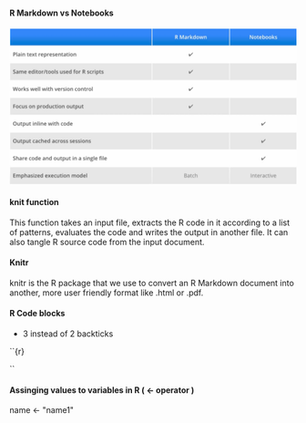 #### R Markdown vs Notebooks
![](./extra/images/md-vs-notebook.png)

#### knit function
This function takes an input file, extracts the R code in it according to a list of patterns, evaluates the code and writes the output in another file. It can also tangle R source code from the input document.

#### Knitr
knitr is the R package that we use to convert an R Markdown document into another, more user friendly format like .html or .pdf.

#### R Code blocks
- 3 instead of 2 backticks

``{r}
  
``

#### Assinging values to variables in R ( <- operator )
name <- "name1"